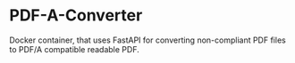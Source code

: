 # PDF-A-Converter
Docker container, that uses FastAPI for converting non-compliant PDF files to PDF/A compatible readable PDF. 
